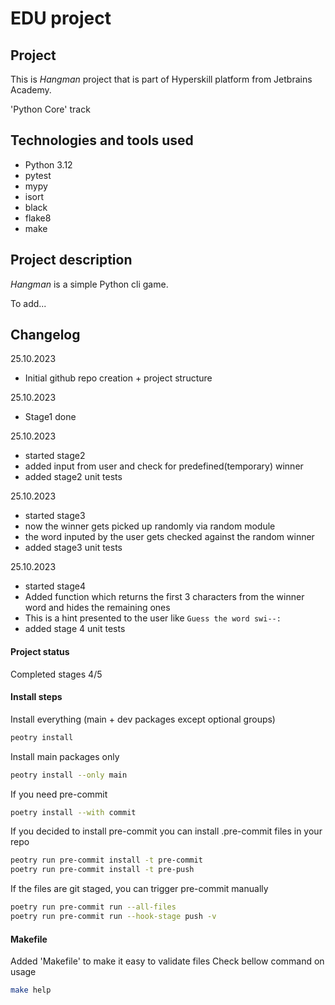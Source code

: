 # EDU project

## Project

This is _Hangman_ project that is part of Hyperskill platform from Jetbrains Academy.

'Python Core' track

## Technologies and tools used

- Python 3.12
- pytest
- mypy
- isort
- black
- flake8
- make

## Project description

_Hangman_ is a simple Python cli game.

To add...

## Changelog

25.10.2023
- Initial github repo creation + project structure

25.10.2023
- Stage1 done

25.10.2023
- started stage2
- added input from user and check for predefined(temporary) winner
- added stage2 unit tests

25.10.2023
- started stage3
- now the winner gets picked up randomly via random module
- the word inputed by the user gets checked against the random winner
- added stage3 unit tests

25.10.2023
- started stage4
- Added function which returns the first 3 characters from the winner word and hides the remaining ones
- This is a hint presented to the user like `Guess the word swi--:`
- added stage 4 unit tests

#### Project status
Completed stages 4/5

#### Install steps

Install everything (main + dev packages except optional groups)

```sh
peotry install
```

Install main packages only

```sh
peotry install --only main

```

If you need pre-commit

```sh
poetry install --with commit
```

If you decided to install pre-commit you can install .pre-commit files in your repo

```sh
peotry run pre-commit install -t pre-commit
poetry run pre-commit install -t pre-push
```

If the files are git staged, you can trigger pre-commit manually

```sh
poetry run pre-commit run --all-files
poetry run pre-commit run --hook-stage push -v
```

#### Makefile

Added 'Makefile' to make it easy to validate files
Check bellow command on usage

```sh
make help
```
